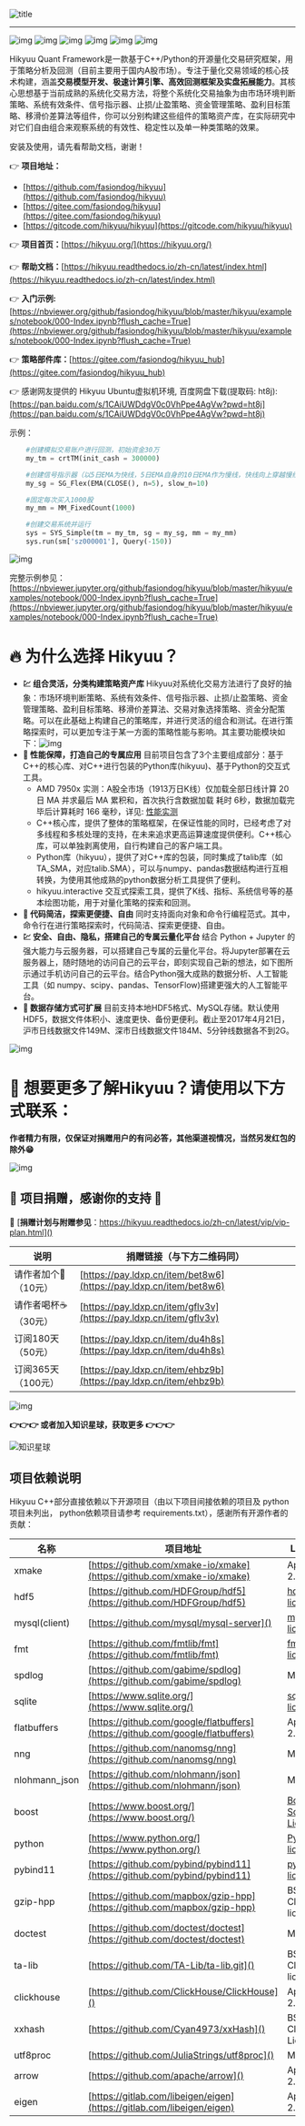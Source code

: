 ![title](docs/source/_static/00000-title.png)

---

![img](https://static.pepy.tech/badge/hikyuu) ![img](https://static.pepy.tech/badge/hikyuu/month) ![img](https://static.pepy.tech/badge/hikyuu/week) ![img](https://github.com/fasiondog/hikyuu/workflows/win-build/badge.svg) ![img](https://github.com/fasiondog/hikyuu/workflows/ubuntu-build/badge.svg) ![img](https://img.shields.io/github/license/mashape/apistatus.svg)

Hikyuu Quant Framework是一款基于C++/Python的开源量化交易研究框架，用于策略分析及回测（目前主要用于国内A股市场）。专注于量化交易领域的核心技术构建，涵盖**交易模型开发、极速计算引擎、高效回测框架及实盘拓展能力**。其核心思想基于当前成熟的系统化交易方法，将整个系统化交易抽象为由市场环境判断策略、系统有效条件、信号指示器、止损/止盈策略、资金管理策略、盈利目标策略、移滑价差算法等组件，你可以分别构建这些组件的策略资产库，在实际研究中对它们自由组合来观察系统的有效性、稳定性以及单一种类策略的效果。

安装及使用，请先看帮助文档，谢谢！

👉 **项目地址：**

* [https://github.com/fasiondog/hikyuu](https://github.com/fasiondog/hikyuu)
* [https://gitee.com/fasiondog/hikyuu](https://gitee.com/fasiondog/hikyuu)
* [https://gitcode.com/hikyuu/hikyuu](https://gitcode.com/hikyuu/hikyuu)

👉 **项目首页：**[https://hikyuu.org/](https://hikyuu.org/)

👉 **帮助文档：**[https://hikyuu.readthedocs.io/zh-cn/latest/index.html](https://hikyuu.readthedocs.io/zh-cn/latest/index.html)

👉 **入门示例:**  [https://nbviewer.org/github/fasiondog/hikyuu/blob/master/hikyuu/examples/notebook/000-Index.ipynb?flush_cache=True](https://nbviewer.org/github/fasiondog/hikyuu/blob/master/hikyuu/examples/notebook/000-Index.ipynb?flush_cache=True)

👉 **策略部件库：**[https://gitee.com/fasiondog/hikyuu_hub](https://gitee.com/fasiondog/hikyuu_hub)

👉 感谢网友提供的 Hikyuu Ubuntu虚拟机环境, 百度网盘下载(提取码: ht8j): [https://pan.baidu.com/s/1CAiUWDdgV0c0VhPpe4AgVw?pwd=ht8j](https://pan.baidu.com/s/1CAiUWDdgV0c0VhPpe4AgVw?pwd=ht8j)

示例：

```python
    #创建模拟交易账户进行回测，初始资金30万
    my_tm = crtTM(init_cash = 300000)

    #创建信号指示器（以5日EMA为快线，5日EMA自身的10日EMA作为慢线，快线向上穿越慢线时买入，反之卖出）
    my_sg = SG_Flex(EMA(CLOSE(), n=5), slow_n=10)

    #固定每次买入1000股
    my_mm = MM_FixedCount(1000)

    #创建交易系统并运行
    sys = SYS_Simple(tm = my_tm, sg = my_sg, mm = my_mm)
    sys.run(sm['sz000001'], Query(-150))
```

![img](docs/source/_static/10000-overview.png)

完整示例参见：[https://nbviewer.jupyter.org/github/fasiondog/hikyuu/blob/master/hikyuu/examples/notebook/000-Index.ipynb?flush_cache=True](https://nbviewer.jupyter.org/github/fasiondog/hikyuu/blob/master/hikyuu/examples/notebook/000-Index.ipynb?flush_cache=True)

# 🔥 为什么选择 Hikyuu？

* **💹 组合灵活，分类构建策略资产库** Hikyuu对系统化交易方法进行了良好的抽象：市场环境判断策略、系统有效条件、信号指示器、止损/止盈策略、资金管理策略、盈利目标策略、移滑价差算法、交易对象选择策略、资金分配策略。可以在此基础上构建自己的策略库，并进行灵活的组合和测试。在进行策略探索时，可以更加专注于某一方面的策略性能与影响。其主要功能模块如下：![img](docs/source/_static/10002-function-arc.png)
* **🚀 性能保障，打造自己的专属应用** 目前项目包含了3个主要组成部分：基于C++的核心库、对C++进行包装的Python库(hikyuu)、基于Python的交互式工具。
  * AMD 7950x 实测：A股全市场（1913万日K线）仅加载全部日线计算 20日 MA 并求最后 MA 累积和，首次执行含数据加载 耗时 6秒，数据加载完毕后计算耗时 166 毫秒，详见: [性能实测](https://mp.weixin.qq.com/s?__biz=MzkwMzY1NzYxMA==&mid=2247483768&idx=1&sn=33e40aa9633857fa7b4c7ded51c95ae7&chksm=c093a09df7e4298b3f543121ba01334c0f8bf76e75c643afd6fc53aea1792ebb92de9a32c2be&mpshare=1&scene=23&srcid=05297ByHT6DEv6XAmyje1oOr&sharer_shareinfo=b38f5f91b4efd8fb60303a4ef4774748&sharer_shareinfo_first=b38f5f91b4efd8fb60303a4ef4774748#rd)
  * C++核心库，提供了整体的策略框架，在保证性能的同时，已经考虑了对多线程和多核处理的支持，在未来追求更高运算速度提供便利。C++核心库，可以单独剥离使用，自行构建自己的客户端工具。
  * Python库（hikyuu），提供了对C++库的包装，同时集成了talib库（如TA_SMA，对应talib.SMA），可以与numpy、pandas数据结构进行互相转换，为使用其他成熟的python数据分析工具提供了便利。
  * hikyuu.interactive 交互式探索工具，提供了K线、指标、系统信号等的基本绘图功能，用于对量化策略的探索和回测。
* **🍳 代码简洁，探索更便捷、自由** 同时支持面向对象和命令行编程范式。其中，命令行在进行策略探索时，代码简洁、探索更便捷、自由。
* **💹 安全、自由、隐私，搭建自己的专属云量化平台** 结合 Python + Jupyter 的强大能力与云服务器，可以搭建自己专属的云量化平台。将Jupyter部署在云服务器上，随时随地的访问自己的云平台，即刻实现自己新的想法，如下图所示通过手机访问自己的云平台。结合Python强大成熟的数据分析、人工智能工具（如 numpy、scipy、pandas、TensorFlow)搭建更强大的人工智能平台。
* **🎁 数据存储方式可扩展** 目前支持本地HDF5格式、MySQL存储。默认使用HDF5，数据文件体积小、速度更快、备份更便利。截止至2017年4月21日，沪市日线数据文件149M、深市日线数据文件184M、5分钟线数据各不到2G。

![img](https://api.star-history.com/svg?repos=fasiondog/hikyuu&type=Date "Star History Chart")

# 🍺 想要更多了解Hikyuu？请使用以下方式联系：

**作者精力有限，仅保证对捐赠用户的有问必答，其他渠道视情况，当然另发红包的除外😁**

![img](docs/source/_static/qun.png)

## 🎉 项目捐赠，感谢你的支持 🎉

🎁 [**捐赠计划与附赠参见**：https://hikyuu.readthedocs.io/zh-cn/latest/vip/vip-plan.html]()

| 说明              | 捐赠链接（与下方二维码同）                                       |
| --------------------- | --------------------------------------------------------------- |
| 请作者加个🍗（10元）   | [https://pay.ldxp.cn/item/bet8w6](https://pay.ldxp.cn/item/bet8w6) |
| 请作者喝杯☕️（30元） | [https://pay.ldxp.cn/item/gflv3v](https://pay.ldxp.cn/item/gflv3v) |
| 订阅180天（50元）      | [https://pay.ldxp.cn/item/du4h8s](https://pay.ldxp.cn/item/du4h8s) |
| 订阅365天（100元）     | [https://pay.ldxp.cn/item/ehbz9b](https://pay.ldxp.cn/item/ehbz9b) |

![img](docs/source/_static/dingyue.png)

**👉👉👉 或者加入知识星球，获取更多 👉👉👉**

![知识星球](docs/source/_static/zhishixingqiu.png)

## 项目依赖说明

Hikyuu C++部分直接依赖以下开源项目（由以下项目间接依赖的项目及 python 项目未列出， python依赖项目请参考 requirements.txt），感谢所有开源作者的贡献：

| 名称          | 项目地址                                                                    | License                                                                               |
| ------------- | --------------------------------------------------------------------------- | ------------------------------------------------------------------------------------- |
| xmake         | [https://github.com/xmake-io/xmake](https://github.com/xmake-io/xmake)         | Apache 2.0                                                                            |
| hdf5          | [https://github.com/HDFGroup/hdf5](https://github.com/HDFGroup/hdf5)           | [hdf5 license](https://github.com/HDFGroup/hdf5?tab=License-1-ov-file#License-1-ov-file) |
| mysql(client) | [https://github.com/mysql/mysql-server]()                                      | [mysql license](https://github.com/mysql/mysql-server?tab=License-1-ov-file#readme)      |
| fmt           | [https://github.com/fmtlib/fmt](https://github.com/fmtlib/fmt)                 | [fmt license](https://github.com/fmtlib/fmt?tab=License-1-ov-file#readme)                |
| spdlog        | [https://github.com/gabime/spdlog](https://github.com/gabime/spdlog)           | MIT                                                                                   |
| sqlite        | [https://www.sqlite.org/](https://www.sqlite.org/)                             | [sqlite license](https://www.sqlite.org/copyright.html)                                  |
| flatbuffers   | [https://github.com/google/flatbuffers](https://github.com/google/flatbuffers) | Apache 2.0                                                                            |
| nng           | [https://github.com/nanomsg/nng](https://github.com/nanomsg/nng)               | MIT                                                                                   |
| nlohmann_json | [https://github.com/nlohmann/json](https://github.com/nlohmann/json)           | MIT                                                                                   |
| boost         | [https://www.boost.org/](https://www.boost.org/)                               | [Boost Software License](https://www.boost.org/users/license.html)                       |
| python        | [https://www.python.org/](https://www.python.org/)                             | [Python license](https://docs.python.org/3/license.html)                                 |
| pybind11      | [https://github.com/pybind/pybind11](https://github.com/pybind/pybind11)       | [pybind11 license](https://github.com/pybind/pybind11?tab=License-1-ov-file#readme)      |
| gzip-hpp      | [https://github.com/mapbox/gzip-hpp](https://github.com/mapbox/gzip-hpp)       | BSD-2-Clause license                                                                  |
| doctest       | [https://github.com/doctest/doctest](https://github.com/doctest/doctest)       | MIT                                                                                   |
| ta-lib        | [https://github.com/TA-Lib/ta-lib.git]()                                       | BSD-3-Clause license                                                                  |
| clickhouse    | [https://github.com/ClickHouse/ClickHouse]()                                   | Apache 2.0                                                                            |
| xxhash        | [https://github.com/Cyan4973/xxHash]()                                         | BSD 2-Clause License                                                                  |
| utf8proc      | [https://github.com/JuliaStrings/utf8proc]()                                   | MIT                                                                                   |
| arrow         | [https://github.com/apache/arrow]()                                            | Apache 2.0                                                                            |
| eigen         | [https://gitlab.com/libeigen/eigen](https://gitlab.com/libeigen/eigen)         | Apache 2.0                                                                            |
